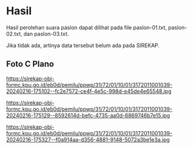 # Hasil

Hasil perolehan suara paslon dapat dilihat pada file paslon-01.txt, paslon-02.txt, dan paslon-03.txt.

Jika tidak ada, artinya data tersebut belum ada pada SIREKAP.

## Foto C Plano

https://sirekap-obj-formc.kpu.go.id/eb0d/pemilu/ppwp/31/72/01/10/01/3172011001039-20240216-175102--fc2e7572-ce4f-4e5c-998d-e45de4e65548.jpg

https://sirekap-obj-formc.kpu.go.id/eb0d/pemilu/ppwp/31/72/01/10/01/3172011001039-20240216-175129--8592614d-befc-4735-aa0d-6869746b7e15.jpg

https://sirekap-obj-formc.kpu.go.id/eb0d/pemilu/ppwp/31/72/01/10/01/3172011001039-20240216-175327--f0a914aa-d356-4881-9148-5072a3be1e3a.jpg
